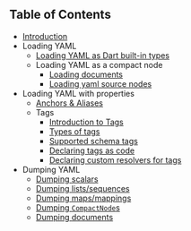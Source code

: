 ## Table of Contents

- [Introduction](./intro.md)
- Loading YAML
  - [Loading YAML as Dart built-in types](./load_dart_objects.md)
  - Loading YAML as a compact node
    - [Loading documents](./load_document.md)
    - [Loading yaml source nodes](./loading_nodes.md)
- Loading YAML with properties
  - [Anchors & Aliases](./anchors_aliases.md)
  - Tags
    - [Introduction to Tags](./tags_intro.md)
    - [Types of tags](./tag_types.md)
    - [Supported schema tags](./schema_tags.md)
    - [Declaring tags as code](./declaring_tags.md)
    - [Declaring custom resolvers for tags](./resolvers.md)
- Dumping YAML
  - [Dumping scalars](./dump_scalar.md)
  - [Dumping lists/sequences](./dump_sequence.md)
  - [Dumping maps/mappings](./dump_mapping.md)
  - [Dumping `CompactNode`s](./dump_node.md)
  - [Dumping documents](./dump_document.md)
